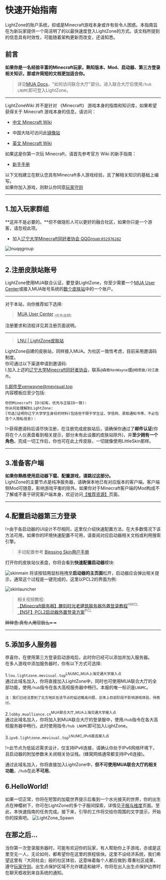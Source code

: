 # 快速开始指南

LightZone的账户系统，抑或是Minecraft游戏本身或许有些令人困惑。本指南旨在为新玩家提供一个简洁明了的以最快速度登入LightZone的方式。该文档所提到的信息具有时效性，可能随着架构更新而改变，还请知悉。

## 前言

**如果你是一名经验丰富的Minecraft玩家，熟知版本、Mod、启动器、第三方登录相关知识，那或许简短的文档更加适合你。**

> 详见[MUA Docs](https://docs.mualliance.cn/zh/dev/union/lobby)，"如何访问联合大厅"部分。进入联合大厅后使用`/hub LNUMC`即可登入LightZone。

- - -

LightZoneWiki 并不是针对 《Minecraft》 游戏本身的指南和知识库，如果希望获得关于 Minecraft 游戏本身的信息，请访问：

*   [中文 Minecraft Wiki](https://minecraft-zh.gamepedia.com/)
  - 中国大陆可访问此[镜像站](https://wiki.biligame.com/mc)
*   [英文 Minecraft Wiki](http://minecraft.gamepedia.com/Minecraft_Wiki)

如果这是你第一次玩 Minecraft，请首先参考官方 Wiki 的新手指南：

*   [新手手册](https://wiki.biligame.com/mc/%E6%95%99%E7%A8%8B/%E8%8F%9C%E9%B8%9F%E6%89%8B%E5%86%8C)

以下文档建立在默认您具有Minecraft多人游戏经验，且了解相关知识的基础上编写。  
如果你加入游戏，则默认你同意[玩家守则](wiki/rules.md)
- - -

## 1.加入玩家群组

**这并不是必要的。**但不做隐形人可以更好的融合社区，如果你只是一个游客，请忽视此项。
* 加入[辽宁大学Minecraft同好者协会 QQGroup:`852976282`](https://qm.qq.com/cgi-bin/qm/qr?_wv=1027&k=ZPfzlTX2aMqN_Ty1J5zYUJWjo_IHRc-M&authKey=ZndmENRvqmnGOaOS9DfW3qDnx85lSBGINmxZgfPEpzvme22BZ7wkBdZWDktSDRfs&noverify=0&group_code=852976282)  

<!-- ![lnuqqgroup](../assets/lnuqqgroup.webp) -->
![lnuqqgroup](https://gcore.jsdelivr.net/gh/XenWayne/sitefile@master/web/lightzoneweb/assets/lnuqqgroup.webp)
- - -

## 2.注册皮肤站账号

LightZone使用MUA联合认证，要登录LightZone，你至少需要一个[MUA User Center](https://skin.mualliance.ltd/)或接入MUA账号系统的[数个皮肤站](https://docs.mualliance.cn/zh/dev/union/lobby)中的一个账户。

- - -
对于本站，向你推荐如下选择:
>[MUA User Center](//skin.mualliance.ltd) <sub>(优先选择)</sub>  

注册要求和流程详见其注册页面说明。

- - -

>[LNU | LightZone皮肤站](//mcskin.mevisual.top)  

LightZone自建的皮肤站，同样接入MUA。为社区一致性考虑，目前采用邀请码制度。  
你可通过以下渠道申请到邀请码:  
Ⅰ.加入上述的[辽宁大学Minecraft同好者协会](https://qm.qq.com/cgi-bin/qm/qr?_wv=1027&k=ZPfzlTX2aMqN_Ty1J5zYUJWjo_IHRc-M&authKey=ZndmENRvqmnGOaOS9DfW3qDnx85lSBGINmxZgfPEpzvme22BZ7wkBdZWDktSDRfs&noverify=0&group_code=852976282)，联系`@森稳XenWayne`或`@相思故/对江邀月`。  

Ⅱ.邮件至xenwayne@mevisual.top  
内容模板应至少包括:  
```
你的Minecraft ID(如有，优先与正版ID一致):  
你从何处理解到LightZone:
[可选]证明你辽宁大学学生身份的材料(包括但不限于学生证、学信网、录取通知书等，不必包含个人隐私信息)：
```
!>获得邀请码后请尽快注册，在注册完成皮肤站后，请确保你通过了**邮件认证**(你将在个人仪表盘看到相关提示，部分未有此设置的皮肤站除外)，并**至少拥有一个角色**，完成一切工作后，你也可在此上传皮肤，一切就像使用LittleSkin那样。

- - -

## 3.准备客户端
**如果你熟练使用启动器下载、配置游戏，请跳过这部分。**  
LightZone的主要节点是纯净服务器，请确保本地已有对应版本的客户端。客户端侧Mod可随意，影响游戏平衡的除外。如果你对于Minecraft客户端的Mod构成不了解或不善于研究客户端本身，欢迎访问[【推荐资源】](wiki/resources.md)页面。

- - -

## 4.配置启动器第三方登录

!>由于各启动器的UI设计不尽相同，这里仅介绍快速配置方法，在大多数情况下该方法可用。如果你的环境快速配置不可用，请查阅对应启动器相关文档或利用搜索引擎。

>手动配置参考 [Blessing Skin用户手册](https://blessing.netlify.app/yggdrasil-api/authlib-injector.html)

打开你的皮肤站仪表盘，你将会看到**快速配置启动器**模块:  

<!-- ![skinmain](../assets/skinmain.webp) -->
![skinmain](https://gcore.jsdelivr.net/gh/XenWayne/sitefile@master/web/lightzoneweb/assets/skinmain.webp)
将该按钮用鼠标拖拽至**启动器的主页面**松开，启动器应会弹出相关提示，通常这个过程是一键完成的，这里以PCL2的界面为例:  

<!-- ![skinlauncher](../assets/skinlauncher.webp) -->
![skinlauncher](https://gcore.jsdelivr.net/gh/XenWayne/sitefile@master/web/lightzoneweb/assets/skinlauncher.webp)

>相关视频教程:  
[【Minecraft服务器】雕刻时光老建筑服务器外置登录教程](https://www.bilibili.com/video/BV18X4y1x7Pp/?share_source=copy_web&vd_source=7a6cb213a314151b2df861c13e2bc2d3)<sup>HMCL</sup>  
[【NSF】PCL2启动器外置登录方案](https://www.bilibili.com/video/BV15Y411j7B7/)<sup>PCL</sup>  

~~碎碎念:真有人用官启么= =~~
- - -

## 5.添加多人服务器
恭喜你，在使用第三方登录启动游戏后，此时你已经可以添加并加入服务器。  
在多人游戏中添加服务器时，你有以下方式可选择:  

1.`lnu.lightzone.mevisual.top`<sup>LNUMC_MUA上海交通大学接入点</sup>  
通过此域名加入，你将直接加入LightZone中，同时也可使用MUA联合大厅的全部功能，使用`/hub`指令在各大高校服务器中畅行。本服的唯一标识是`LNUMC`。  

<small>注：我们已经注意到了北方地区在该节点的延迟略高问题，总体上目前阶段不影响游戏体验，待商讨。</small> 

2.`lobby.mualliance.cn`<sup>MUA联合大厅_MUA上海交通大学接入点</sup>  
通过此域名加入，你将加入到MUA联合大厅的登录服中，使用`/hub`指令在各大高校服务器中畅行。此时使用指令`/hub LNUMC`即可加入LightZone。  

3.`ipv6.lightzone.mevisual.top`<sup>LNUMC_IPv6直连接入点</sup>  

!>此节点为低延迟需求设计，仅支持IPv6连接，请确认你处于IPv6网络环境下，且启动器的附加参数未关闭相关协议栈。(蜂窝网络通常都支持IPv6连接)。  

通过此域名加入，你将直接加入LightZone中，**但不可使用MUA联合大厅的相关功能**，`/hub`在此**不可用**。 

## 6.HelloWorld!

如果一切正常，你将在短暂的加载世界提示后看到一个水光接天的世界，你的出生点在神樱树下，你可在LightZone的多个子服间探索，详情见[子服与维度](wiki/server-world.md)页面。至此，本快速指南的任务完成。接下来，引导的工作将交给你周围的文字提示，开始你的探索吧。
![LightZone_Spawn](https://gcore.jsdelivr.net/gh/XenWayne/sitefile@master/web/lightzoneweb/assets/feature_bg.webp)

## 在那之后...

当你第一次登录服务器时，可能有欢迎你的玩家，有人帮助你上手游戏，亦或是这里空无一人，无论如何，都希望你在这里的旅程愉快。这里不设经济系统，我们希望这里有『大同社会』般的社区体验，这意味着每个人都应做到:尊重社区成果，遵守[玩家守则](wiki/rules.md)。出生点保护区域不允许建造和破坏，你将在出入出生点保护边界时在聊天框收到来自系统的通知。
